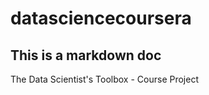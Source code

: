 datasciencecoursera
===================
## This is a markdown doc
The Data Scientist's Toolbox - Course Project
